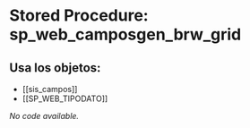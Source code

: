# Stored Procedure: sp_web_camposgen_brw_grid

## Usa los objetos:
- [[sis_campos]]
- [[SP_WEB_TIPODATO]]

*No code available.*
